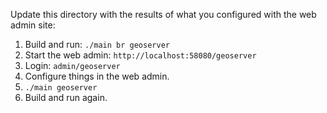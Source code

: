 Update this directory with the results of what you configured with the web admin site:

1. Build and run: `./main br geoserver`
1. Start the web admin: `http://localhost:58080/geoserver`
1. Login: `admin/geoserver`
1. Configure things in the web admin.
1. `./main geoserver`
1. Build and run again.
